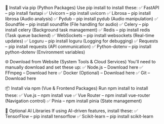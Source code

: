 📜 Install via pip (Python Packages)
Use pip install <package> to install these: ✅ FastAPI – pip install fastapi
✅ Uvicorn – pip install uvicorn
✅ Librosa – pip install librosa (Audio analysis)
✅ Pydub – pip install pydub (Audio manipulation)
✅ Soundfile – pip install soundfile (File handling for audio)
✅ Celery – pip install celery (Background task management)
✅ Redis – pip install redis (Task queue backend)
✅ WebSockets – pip install websockets (Real-time updates)
✅ Loguru – pip install loguru (Logging for debugging)
✅ Requests – pip install requests (API communication)
✅ Python-dotenv – pip install python-dotenv (Environment variables)

🌐 Download from Website (System Tools & Cloud Services)
You'll need to manually download and set these up: ✅ Node.js – Download here
✅ FFmpeg – Download here
✅ Docker (Optional) – Download here
✅ Git – Download here

📦 Install via npm (Vue & Frontend Packages)
Run npm install <package> to install these: ✅ Vue.js – npm install vue
✅ Vue Router – npm install vue-router (Navigation control)
✅ Pinia – npm install pinia (State management)

🔬 Optional AI Libraries
If using AI-driven features, install these: ✅ TensorFlow – pip install tensorflow
✅ Scikit-learn – pip install scikit-learn


